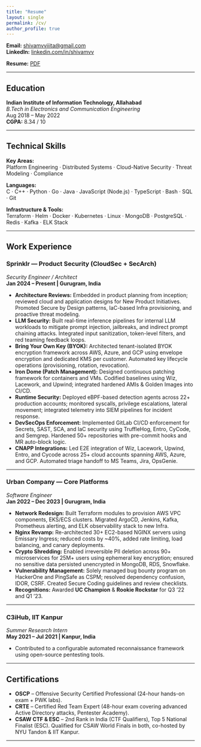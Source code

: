 ```yaml
---
title: "Resume"
layout: single
permalink: /cv/
author_profile: true
---
```


<!-- # Shivam Vaishampayan -->

<!-- **Phone:** +91-8554907741   -->
**Email:** [shivamvviiita@gmail.com](mailto:shivamvviiita@gmail.com)  
**LinkedIn:** [linkedin.com/in/shivamvv](https://linkedin.com/in/shivamvv)  
<!-- **GitHub:** [github.com/HackerM0nk](https://github.com/HackerM0nk)   -->
**Resume:** [PDF](https://github.com/HackerM0nk/HackerM0nk.github.io/blob/master/Shivam%27s%20Resume.pdf)


---

## Education

**Indian Institute of Information Technology, Allahabad**  
*B.Tech in Electronics and Communication Engineering*  
Aug 2018 – May 2022  
**CGPA:** 8.34 / 10  

---

## Technical Skills  

**Key Areas:**  
Platform Engineering · Distributed Systems · Cloud-Native Security · Threat Modeling · Compliance  

**Languages:**  
C · C++ · Python · Go · Java · JavaScript (Node.js) · TypeScript · Bash · SQL · Git  

**Infrastructure & Tools:**  
Terraform · Helm · Docker · Kubernetes · Linux · MongoDB · PostgreSQL · Redis · Kafka · ELK Stack  

---

## Work Experience

### Sprinklr — Product Security (CloudSec + SecArch)  
*Security Engineer / Architect*  
**Jan 2024 – Present | Gurugram, India**

- **Architecture Reviews:** Embedded in product planning from inception; reviewed cloud and application designs for New Product Initiatives. Promoted Secure by Design patterns, IaC-based Infra provisioning, and proactive threat modeling.  
- **LLM Security:** Built real-time inference pipelines for internal LLM workloads to mitigate prompt injection, jailbreaks, and indirect prompt chaining attacks. Integrated input sanitization, token-level filters, and red teaming feedback loops.  
- **Bring Your Own Key (BYOK):** Architected tenant-isolated BYOK encryption framework across AWS, Azure, and GCP using envelope encryption and dedicated KMS per customer. Automated key lifecycle operations (provisioning, rotation, revocation).  
- **Iron Dome (Patch Management):** Designed continuous patching framework for containers and VMs. Codified baselines using Wiz, Lacework, and Upwind; integrated hardened AMIs & Golden Images into CI/CD.  
- **Runtime Security:** Deployed eBPF-based detection agents across 22+ production accounts; monitored syscalls, privilege escalations, lateral movement; integrated telemetry into SIEM pipelines for incident response.  
- **DevSecOps Enforcement:** Implemented GitLab CI/CD enforcement for Secrets, SAST, SCA, and IaC security using TruffleHog, Entro, CyCode, and Semgrep. Hardened 50+ repositories with pre-commit hooks and MR auto-block logic.  
- **CNAPP Integrations:** Led E2E integration of Wiz, Lacework, Upwind, Entro, and Cycode across 25+ cloud accounts spanning AWS, Azure, and GCP. Automated triage handoff to MS Teams, Jira, OpsGenie.

---

### Urban Company — Core Platforms  
*Software Engineer*  
**Jan 2022 – Dec 2023 | Gurugram, India**

- **Network Redesign:** Built Terraform modules to provision AWS VPC components, EKS/ECS clusters. Migrated ArgoCD, Jenkins, Kafka, Prometheus alerting, and ELK observability stack to new Infra.  
- **Nginx Revamp:** Re-architected 30+ EC2-based NGINX servers using Emissary Ingress; reduced costs by ~40%, added rate limiting, load balancing, and canary deployments.  
- **Crypto Shredding:** Enabled irreversible PII deletion across 90+ microservices for 25M+ users using ephemeral key encryption; ensured no sensitive data persisted unencrypted in MongoDB, RDS, Snowflake.  
- **Vulnerability Management:** Solely managed bug bounty program on HackerOne and PingSafe as CSPM; resolved dependency confusion, IDOR, CSRF. Created Secure Coding guidelines and review checklists.  
- **Recognitions:** Awarded **UC Champion** & **Rookie Rockstar** for Q3 ’22 and Q1 ’23.

---

### C3iHub, IIT Kanpur  
*Summer Research Intern*  
**May 2021 – Jul 2021 | Kanpur, India**

- Contributed to a configurable automated reconnaissance framework using open-source pentesting tools.

---

## Certifications

- **OSCP** – Offensive Security Certified Professional (24-hour hands-on exam + PWK labs).  
- **CRTE** – Certified Red Team Expert (48-hour exam covering advanced Active Directory attacks, Pentester Academy).  
- **CSAW CTF & ESC** – 2nd Rank in India (CTF Qualifiers), Top 5 National Finalist (ESC). Qualified for CSAW World Finals in both, co-hosted by NYU Tandon & IIT Kanpur.

---
